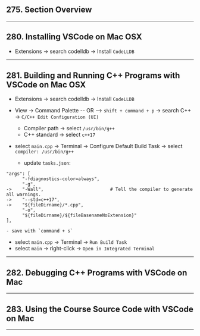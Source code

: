 ## 275. Section Overview

***

## 280. Installing VSCode on Mac OSX

* Extensions -> search codelldb -> Install `CodeLLDB`

***

## 281. Building and Running C++ Programs with VSCode on Mac OSX

* Extensions -> search codelldb -> Install `CodeLLDB`

* View -> Command Palette -- OR --> `shift + command + p` -> search C++ -> `C/C++ Edit Configuration (UI)`
    - Compiler path -> select `/usr/bin/g++`
    - C++ standard -> select `c++17`


* select `main.cpp` -> Terminal -> Configure Default Build Task -> select `compiler: /usr/bin/g++`
    - update `tasks.json`:
```
"args": [
      "-fdiagnostics-color=always",
      "-g",
->    "-Wall",                         # Tell the compiler to generate all warnings.
->    "--std=c++17",
->	  "${fileDirname}/*.cpp",
	  "-o",
	  "${fileDirname}/${fileBasenameNoExtension}"
],
```
    - save with `command + s`


* select `main.cpp` -> Terminal -> `Run Build Task`
* select `main` -> right-click -> `Open in Integrated Terminal`
***

## 282. Debugging C++ Programs with VSCode on Mac

***

## 283. Using the Course Source Code with VSCode on Mac

***

##

